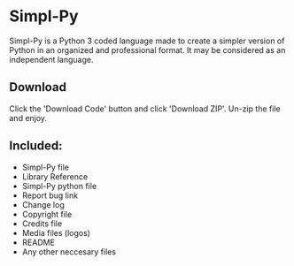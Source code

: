 # Simpl-Py
Simpl-Py is a Python 3 coded language made to create a simpler version of Python in an organized and professional format. It may be considered as an independent language.

## Download
Click the 'Download Code' button and click 'Download ZIP'. Un-zip the file and enjoy.

## Included:
* Simpl-Py file
* Library Reference
* Simpl-Py python file
* Report bug link
* Change log
* Copyright file
* Credits file
* Media files (logos)
* README
* Any other neccesary files
